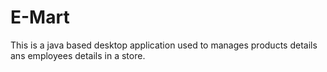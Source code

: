 # E-Mart
 This is a java based desktop application used to manages products details ans employees details in a store.
